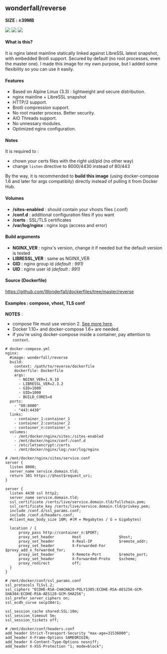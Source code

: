 ## wonderfall/reverse
**SIZE : ±39MB**

![](https://i.goopics.net/lv.jpg) ![](https://i.goopics.net/lL.png) ![](https://upload.wikimedia.org/wikipedia/en/2/25/LibreSSL_logo.jpg)

#### What is this?
It is nginx latest mainline statically linked against LibreSSL latest snapshot, with embedded Brotli support.
Secured by default (no root processes, even the master one). I made this image for my own purpose, but I added some flexibility so you can use it easily.

#### Features
- Based on Alpine Linux (3.3) : lightweight and secure distribution.
- nginx mainline + LibreSSL snapshot
- HTTP/2 support.
- Brotli compression support.
- No root master process. Better security.
- AIO Threads support.
- No unnessary modules.
- Optimized nginx configuration.

#### Notes
It is required to :
- chown your certs files with the right uid/pid (no other way)
- change `listen` directive to 8000/4430 instead of 80/443

By the way, it is recommended to **build this image** (using docker-compose 1.6 and later for args compatibily) directly instead of pulling it from Docker Hub.

#### Volumes
- **/sites-enabled** : should contain your vhosts files (.conf)
- **/conf.d** : additional configuration files if you want
- **/certs** : SSL/TLS certificates
- **/var/log/nginx** : nginx logs (access and error)

#### Build arguments
- **NGINX_VER** : nginx's version, change it if needed but the default version is tested
- **LIBRESSL_VER** : same as NGINX_VER
- **GID** : nginx group id *(default : 991)*
- **UID** : nginx user id *(default : 991)*

#### Source (Dockerfile)
https://github.com/Wonderfall/dockerfiles/tree/master/reverse

#### Examples : compose, vhost, TLS conf

**NOTES** : 
- compose file must use version 2. [See more here](https://docs.docker.com/compose/compose-file/#version-2:91de898b5f5cdb090642a917d3dedf68).
- Docker 1.10+ and docker-compose 1.6+ are needed.
- if you're using docker-compose inside a container, pay attention to `context`.

```
# docker-compose.yml
nginx:
  #image: wonderfall/reverse
  build:
    context: /path/to/reverse/dockerfile
    dockerfile: Dockerfile
    args:
      - NGINX_VER=1.9.10
      - LIBRESSL_VER=2.3.2
      - GID=1000
      - UID=1000
      - BUILD_CORES=8
  ports:
    - "80:8000"
    - "443:4430"
  links:
    - container_1:container_1
    - container_2:container_2
    - container_n:container_n
  volumes:
    - /mnt/docker/nginx/sites:/sites-enabled
    - /mnt/docker/nginx/conf:/conf.d
    - /etc/letsencrypt:/certs
    - /mnt/docker/nginx/log:/var/log/nginx
```

```
# /mnt/docker/nginx/sites/service.conf
server {
  listen 8000;
  server_name service.domain.tld;
  return 301 https://$host$request_uri;
}

server {
  listen 4430 ssl http2;
  server_name service.domain.tld;
  ssl_certificate /certs/live/service.domain.tld/fullchain.pem;
  ssl_certificate_key /certs/live/service.domain.tld/privkey.pem;
  include /conf.d/ssl_params.conf;
  include /conf.d/headers.conf;
  #client_max_body_size 10M; #(M = Megabytes / G = Gigabytes)

  location / {
      proxy_pass http://container_n:$PORT;
      proxy_set_header        Host                 $host;
      proxy_set_header        X-Real-IP            $remote_addr;
      proxy_set_header        X-Forwarded-For      $proxy_add_x_forwarded_for;
      proxy_set_header        X-Remote-Port        $remote_port;
      proxy_set_header        X-Forwarded-Proto    $scheme;
      proxy_redirect          off;
  }
}
```

```
# /mnt/docker/conf/ssl_params.conf
ssl_protocols TLSv1.2;
ssl_ciphers "ECDHE-RSA-CHACHA20-POLY1305:ECDHE-RSA-AES256-GCM-SHA384:ECDHE-RSA-AES128-GCM-SHA256";
ssl_prefer_server_ciphers on;
ssl_ecdh_curve secp384r1;

ssl_session_cache shared:SSL:10m;
ssl_session_timeout 5m;
ssl_session_tickets off;
```

```
# /mnt/docker/conf/headers.conf
add_header Strict-Transport-Security "max-age=31536000";
add_header X-Frame-Options SAMEORIGIN;
add_header X-Content-Type-Options nosniff;
add_header X-XSS-Protection "1; mode=block";
```
